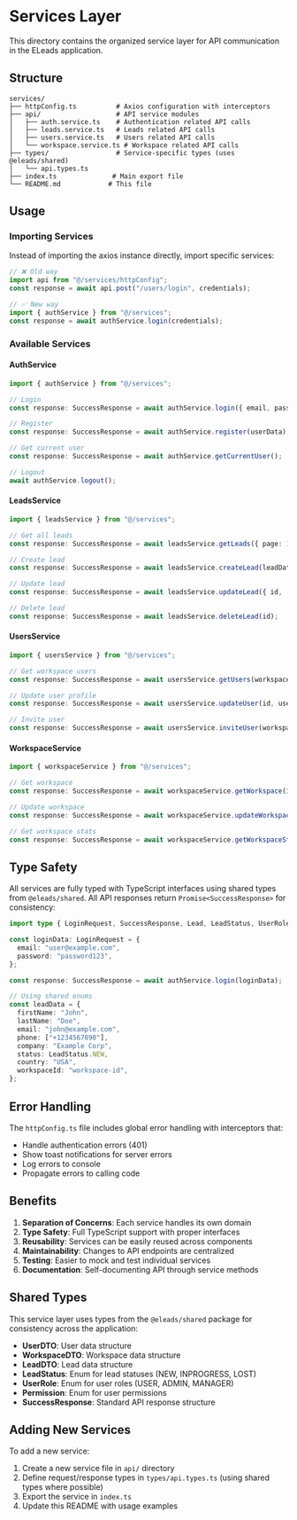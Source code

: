 # Services Layer

This directory contains the organized service layer for API communication in the ELeads application.

## Structure

```
services/
├── httpConfig.ts          # Axios configuration with interceptors
├── api/                   # API service modules
│   ├── auth.service.ts    # Authentication related API calls
│   ├── leads.service.ts   # Leads related API calls
│   ├── users.service.ts   # Users related API calls
│   └── workspace.service.ts # Workspace related API calls
├── types/                 # Service-specific types (uses @eleads/shared)
│   └── api.types.ts
├── index.ts              # Main export file
└── README.md            # This file
```

## Usage

### Importing Services

Instead of importing the axios instance directly, import specific services:

```typescript
// ❌ Old way
import api from "@/services/httpConfig";
const response = await api.post("/users/login", credentials);

// ✅ New way
import { authService } from "@/services";
const response = await authService.login(credentials);
```

### Available Services

#### AuthService

```typescript
import { authService } from "@/services";

// Login
const response: SuccessResponse = await authService.login({ email, password });

// Register
const response: SuccessResponse = await authService.register(userData);

// Get current user
const response: SuccessResponse = await authService.getCurrentUser();

// Logout
await authService.logout();
```

#### LeadsService

```typescript
import { leadsService } from "@/services";

// Get all leads
const response: SuccessResponse = await leadsService.getLeads({ page: 1, limit: 10 });

// Create lead
const response: SuccessResponse = await leadsService.createLead(leadData);

// Update lead
const response: SuccessResponse = await leadsService.updateLead({ id, ...updates });

// Delete lead
const response: SuccessResponse = await leadsService.deleteLead(id);
```

#### UsersService

```typescript
import { usersService } from "@/services";

// Get workspace users
const response: SuccessResponse = await usersService.getUsers(workspaceId);

// Update user profile
const response: SuccessResponse = await usersService.updateUser(id, userData);

// Invite user
const response: SuccessResponse = await usersService.inviteUser(workspaceId, email, permissions);
```

#### WorkspaceService

```typescript
import { workspaceService } from "@/services";

// Get workspace
const response: SuccessResponse = await workspaceService.getWorkspace(id);

// Update workspace
const response: SuccessResponse = await workspaceService.updateWorkspace(id, workspaceData);

// Get workspace stats
const response: SuccessResponse = await workspaceService.getWorkspaceStats(id);
```

## Type Safety

All services are fully typed with TypeScript interfaces using shared types from `@eleads/shared`. All API responses return `Promise<SuccessResponse>` for consistency:

```typescript
import type { LoginRequest, SuccessResponse, Lead, LeadStatus, UserRole } from "@/services";

const loginData: LoginRequest = {
  email: "user@example.com",
  password: "password123",
};

const response: SuccessResponse = await authService.login(loginData);

// Using shared enums
const leadData = {
  firstName: "John",
  lastName: "Doe",
  email: "john@example.com",
  phone: ["+1234567890"],
  company: "Example Corp",
  status: LeadStatus.NEW,
  country: "USA",
  workspaceId: "workspace-id",
};
```

## Error Handling

The `httpConfig.ts` file includes global error handling with interceptors that:

- Handle authentication errors (401)
- Show toast notifications for server errors
- Log errors to console
- Propagate errors to calling code

## Benefits

1. **Separation of Concerns**: Each service handles its own domain
2. **Type Safety**: Full TypeScript support with proper interfaces
3. **Reusability**: Services can be easily reused across components
4. **Maintainability**: Changes to API endpoints are centralized
5. **Testing**: Easier to mock and test individual services
6. **Documentation**: Self-documenting API through service methods

## Shared Types

This service layer uses types from the `@eleads/shared` package for consistency across the application:

- **UserDTO**: User data structure
- **WorkspaceDTO**: Workspace data structure
- **LeadDTO**: Lead data structure
- **LeadStatus**: Enum for lead statuses (NEW, INPROGRESS, LOST)
- **UserRole**: Enum for user roles (USER, ADMIN, MANAGER)
- **Permission**: Enum for user permissions
- **SuccessResponse**: Standard API response structure

## Adding New Services

To add a new service:

1. Create a new service file in `api/` directory
2. Define request/response types in `types/api.types.ts` (using shared types where possible)
3. Export the service in `index.ts`
4. Update this README with usage examples
